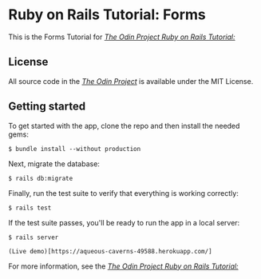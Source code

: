 # Ruby on Rails Tutorial: Forms

This is the Forms Tutorial for
[_The Odin Project Ruby on Rails Tutorial:_](https://www.theodinproject.com/courses/ruby-on-rails/lessons/forms)

## License

All source code in the [_The Odin Project_](https://www.theodinproject.com)
is available under the MIT License.

## Getting started

To get started with the app, clone the repo and then install the needed gems:

```
$ bundle install --without production
```

Next, migrate the database:

```
$ rails db:migrate
```

Finally, run the test suite to verify that everything is working correctly:

```
$ rails test
```

If the test suite passes, you'll be ready to run the app in a local server:

```
$ rails server
```

```
(Live demo)[https://aqueous-caverns-49588.herokuapp.com/]
```

For more information, see the
[_The Odin Project Ruby on Rails Tutorial:_](https://www.theodinproject.com/courses/ruby-on-rails/lessons/forms)
